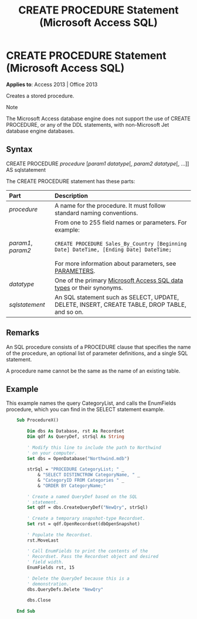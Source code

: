 ﻿---
title: CREATE PROCEDURE Statement (Microsoft Access SQL)
TOCTitle: CREATE PROCEDURE Statement (Microsoft Access SQL)
ms:assetid: 1fbb5267-9862-bfb4-6436-176152d7a6cd
ms:mtpsurl: https://msdn.microsoft.com/library/Ff845861(v=office.15)
ms:contentKeyID: 48543649
ms.date: 09/18/2015
mtps_version: v=office.15
dev_langs:
- sql
---

# CREATE PROCEDURE Statement (Microsoft Access SQL)

**Applies to**: Access 2013 | Office 2013 

Creates a stored procedure.

> [!NOTE]
> The Microsoft Access database engine does not support the use of CREATE PROCEDURE, or any of the DDL statements, with non-Microsoft Jet database engine databases.

## Syntax

CREATE PROCEDURE *procedure* \[*param1 datatype*\[, *param2 datatype*\[, …\]\] AS sqlstatement

The CREATE PROCEDURE statement has these parts:

|Part|Description|
|:---|:----------|
|*procedure*|A name for the procedure. It must follow standard naming conventions.|
|*param1*, *param2*|From one to 255 field names or parameters. For example:<br/><br/>`CREATE PROCEDURE Sales_By_Country [Beginning Date] DateTime, [Ending Date] DateTime;`<br/><br/>For more information about parameters, see [PARAMETERS](parameters-declaration-microsoft-access-sql.md).|
|*datatype*|One of the primary [Microsoft Access SQL data types](sql-data-types.md) or their synonyms.|
|*sqlstatement*|An SQL statement such as SELECT, UPDATE, DELETE, INSERT, CREATE TABLE, DROP TABLE, and so on.|


## Remarks

An SQL procedure consists of a PROCEDURE clause that specifies the name of the procedure, an optional list of parameter definitions, and a single SQL statement.

A procedure name cannot be the same as the name of an existing table.

## Example

This example names the query CategoryList, and calls the EnumFields procedure, which you can find in the SELECT statement example.

```vb
    Sub ProcedureX() 
     
        Dim dbs As Database, rst As Recordset 
        Dim qdf As QueryDef, strSql As String 
         
        ' Modify this line to include the path to Northwind 
        ' on your computer. 
        Set dbs = OpenDatabase("Northwind.mdb") 
         
        strSql = "PROCEDURE CategoryList; " _ 
            & "SELECT DISTINCTROW CategoryName, " _ 
            & "CategoryID FROM Categories " _ 
            & "ORDER BY CategoryName;" 
         
        ' Create a named QueryDef based on the SQL 
        ' statement. 
        Set qdf = dbs.CreateQueryDef("NewQry", strSql) 
     
        ' Create a temporary snapshot-type Recordset. 
        Set rst = qdf.OpenRecordset(dbOpenSnapshot) 
     
        ' Populate the Recordset. 
        rst.MoveLast 
                 
        ' Call EnumFields to print the contents of the  
        ' Recordset. Pass the Recordset object and desired 
        ' field width. 
        EnumFields rst, 15 
         
        ' Delete the QueryDef because this is a 
        ' demonstration. 
        dbs.QueryDefs.Delete "NewQry" 
         
        dbs.Close 
     
    End Sub
```
